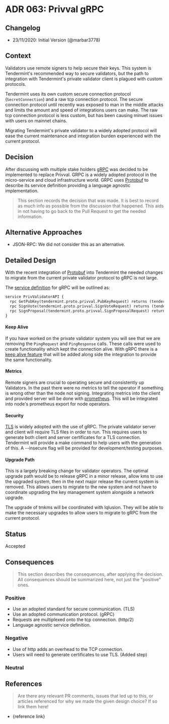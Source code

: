 # ADR 063: Privval gRPC

## Changelog

- 23/11/2020: Initial Version (@marbar3778)

## Context

Validators use remote signers to help secure their keys. This system is Tendermint's recommended way to secure validators, but the path to integration with Tendermint's private validator client is plagued with custom protocols. 

Tendermint uses its own custom secure connection protocol (`SecretConnection`) and a raw tcp connection protocol. The secure connection protocol until recently was exposed to man in the middle attacks and limits the amount and speed of integrations users can make. The raw tcp connection protocol is less custom, but has been causing minuet issues with users on mainnet chains. 

Migrating Tendermint's private validator to a widely adopted protocol will ease the current maintenance and integration burden experienced with the current protocol. 

## Decision

After discussing with multiple stake holders [gRPC](https://grpc.io/) was decided to be implemented to replace Privval. GRPC is a widely adopted protocol in the micro-service and cloud infrastructure world. GRPC uses [Protobuf](https://developers.google.com/protocol-buffers) to describe its service definition providing a language agnostic implementation. 

> This section records the decision that was made.
> It is best to record as much info as possible from the discussion that happened. This aids in not having to go back to the Pull Request to get the needed information.


## Alternative Approaches

- JSON-RPC: We did not consider this as an alternative. 

## Detailed Design

With the recent integration of [Protobuf](https://developers.google.com/protocol-buffers) into Tendermint the needed changes to migrate from the current private validator protocol to gRPC is not large. 

The [service definition](https://grpc.io/docs/what-is-grpc/core-concepts/#service-definition) for gRPC will be outlined as:

```proto
service PrivValidatorAPI {
  rpc GetPubKey(tendermint.proto.privval.PubKeyRequest) returns (tendermint.proto.privval.PubKeyResponse);
  rpc SignVote(tendermint.proto.privval.SignVoteRequest) returns (tendermint.proto.privval.SignedVoteResponse);
  rpc SignProposal(tendermint.proto.privval.SignProposalRequest) returns (tendermint.proto.privval.SignedProposalResponse);
}
```

#### Keep Alive

If you have worked on the private validator system you will see that we are removing the `PingRequest` and `PingResponse` calls. These calls were used to create functionality which kept the connection alive. With gRPC there is a [keep alive feature](https://github.com/grpc/grpc/blob/master/doc/keepalive.md) that will be added along side the integration to provide the same functionality. 

#### Metrics

Remote signers are crucial to operating secure and consistently up Validators. In the past there were no metrics to tell the operator if something is wrong other than the node not signing. Integrating metrics into the client and provided server will be done with [prometheus](https://github.com/grpc-ecosystem/go-grpc-prometheus). This will be integrated into node's prometheus export for node operators. 

#### Security

[TLS](https://en.wikipedia.org/wiki/Transport_Layer_Security) is widely adopted with the use of gRPC. The private validator server and client will require TLS files in order to run. This requires users to generate both client and server certificates for a TLS connection. Tendermint will provide a make command to help users with the generation of this.  A --insecure flag will be provided for development/testing purposes. 

#### Upgrade Path

This is a largely breaking change for validator operators. The optimal upgrade path would be to release gRPC in a minor release, allow kms to use the upgraded system, then in the next major release the current system is removed. This allows users to migrate to the new system and not have to coordinate upgrading the key management system alongside a network upgrade. 

The upgrade of tmkms will be coordinated with Iqlusion. They will be able to make the necessary upgrades to allow users to migrate to gRPC from the current protocol. 




## Status

Accepted

## Consequences

> This section describes the consequences, after applying the decision. All consequences should be summarized here, not just the "positive" ones.

### Positive

- Use an adopted standard for secure communication. (TLS)
- Use an adopted communication protocol. (gRPC)
- Requests are multiplexed onto the tcp connection. (http/2)
- Language agnostic service definition.

### Negative

- Use of http adds an overhead to the TCP connection.
- Users will need to generate certificates to use TLS. (Added step)

### Neutral

## References

> Are there any relevant PR comments, issues that led up to this, or articles referenced for why we made the given design choice? If so link them here!

- {reference link}

